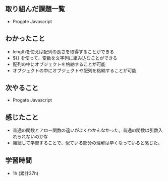 ## 取り組んだ課題一覧

- Progate Javascript

## わかったこと
- lengthを使えば配列の長さを取得することができる
- ${} を使って、変数を文字列に組み込むことができる
- 配列の中にオブジェクトを格納することが可能
- オブジェクトの中にオブジェクトや配列を格納することが可能

## 次やること
- Progate  Javascript 

## 感じたこと
- 普通の関数とアロー関数の違いがよくわかんなかった。普通の関数は引数入れられないのかな
- 継続して学習することで、似ている部分の理解は早くなっていると感じた。



## 学習時間 
- 1h (累計37h)
